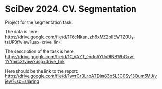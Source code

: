# SciDev 2024. CV. Segmentation

Project for the segmentation task.

The data is here:
https://drive.google.com/file/d/1T6cNkanLzh6xMZ2plIEWTZ0Uy-tsUP0f/view?usp=drive_link

The description of the task is here:
https://drive.google.com/file/d/1C_VAZT_0ndoAYUx9INBWbGxw-1YYmrc3/view?usp=drive_link

Here should be the link to the report:
https://drive.google.com/file/d/1wvrCr3LnoATDjm83b5L3C0Sy13Oum5MJ/view?usp=sharing
